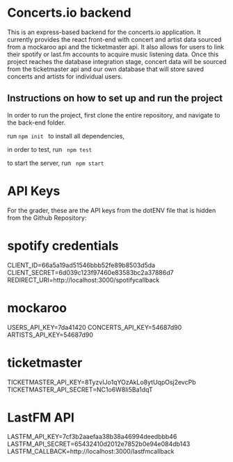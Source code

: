 # Concerts.io backend

This is an express-based backend for the concerts.io application. It currently provides the react front-end with concert and artist data sourced from a mockaroo api and the ticketmaster api. It also allows for users to link their spotify or last.fm accounts to acquire music listening data. Once this project reaches the database integration stage, concert data will be sourced from the ticketmaster api and our own database that will store saved concerts and artists for individual users.

## Instructions on how to set up and run the project

In order to run the project, first clone the entire repository, and navigate to the back-end folder.

run <code>npm init </code> to install all dependencies,

in order to test, run <code> npm test </code>

to start the server, run <code> npm start </code>

# API Keys

For the grader, these are the API keys from the dotENV file that is hidden from the Github Repository:

# spotify credentials

CLIENT_ID=66a5a19ad51546bbb52fe89b8503d5da
CLIENT_SECRET=6d039c123f97460e83583bc2a37886d7
REDIRECT_URI=http://localhost:3000/spotifycallback

# mockaroo

USERS_API_KEY=7da41420
CONCERTS_API_KEY=54687d90
ARTISTS_API_KEY=54687d90

# ticketmaster

TICKETMASTER_API_KEY=8TyzvIJo1qYOzAkLo8ytUqpOsj2evcPb
TICKETMASTER_API_SECRET=NC1o6W8Ii5Ba1dqT

# LastFM API

LASTFM_API_KEY=7cf3b2aaefaa38b38a46994deedbbb46
LASTFM_API_SECRET=65432410d2012e7852b0e94e084db143
LASTFM_CALLBACK=http://localhost:3000/lastfmcallback
